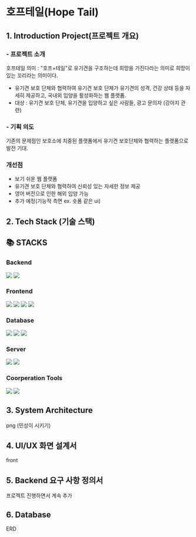 # 호프테일(Hope Tail)

## 1. Introduction Project(프로젝트 개요)
### - 프로젝트 소개
호프테일 의미 : "호프+테일"로 유기견을 구조하는데 희망을 가진다라는 의미로 희망이 있는 꼬리라는 의미이다.
  - 유기견 보호 단체와 협력하여 유기견 보호 단체가 유기견의 성격, 건강 상태 등을 자세히 제공하고, 국내외 입양을 활성화하는 웹 플랫폼.
  - 대상 : 유기견 보호 단체, 유기견을 입양하고 싶은 사람들, 광고 문의자 (강아지 관련)

### - 기획 의도 
기존의 문제점인 보호소에 치중된 플랫폼에서 유기견 보호단체와 협력하는 플랫폼으로 발전 기대.

### 개선점
- 보기 쉬운 웹 플랫폼
- 유기견 보호 단체와 협력하여 신뢰성 있는 자세한 정보 제공
- 영어 버전으로 인한 해외 입양 가능
- 추가 예정(기능적 측면 ex. 숏폼 같은 ui)

## 2. Tech Stack (기술 스택)

<div align=left><h2>📚 STACKS</h2></div>

<div>
<h3>Backend</h3>
<img src="https://img.shields.io/badge/spring-6DB33F?style=for-the-badge&logo=spring&logoColor=white">
<img src="https://img.shields.io/badge/java-007396?style=for-the-badge&logo=java&logoColor=white">

<h3>Frontend</h3>
<img src="https://img.shields.io/badge/react-61DAFB?style=for-the-badge&logo=react&logoColor=black"> 
<img src="https://img.shields.io/badge/vue.js-4FC08D?style=for-the-badge&logo=vue.js&logoColor=white">
<img src="https://img.shields.io/badge/html5-E34F26?style=for-the-badge&logo=html5&logoColor=white"> 
<img src="https://img.shields.io/badge/css-1572B6?style=for-the-badge&logo=css3&logoColor=white"> 
  
<h3>Database</h3>
<img src="https://img.shields.io/badge/mysql-4479A1?style=for-the-badge&logo=mysql&logoColor=white"> 
<img src="https://img.shields.io/badge/mariaDB-003545?style=for-the-badge&logo=mariaDB&logoColor=white">
<img src="https://img.shields.io/badge/oracle-F80000?style=for-the-badge&logo=oracle&logoColor=white">

<h3>Server</h3>
<img src="https://img.shields.io/badge/linux-FCC624?style=for-the-badge&logo=linux&logoColor=black"> 
<img src="https://img.shields.io/badge/amazonaws-232F3E?style=for-the-badge&logo=amazonaws&logoColor=white"> 

<h3>Coorperation Tools</h3>
<img src="https://img.shields.io/badge/github-181717?style=for-the-badge&logo=github&logoColor=white">
<img src="https://img.shields.io/badge/git-F05032?style=for-the-badge&logo=git&logoColor=white">


</div>



## 3. System Architecture
png (민성이 시키기)


## 4. UI/UX 화면 설계서
front

## 5. Backend 요구 사항 정의서
프로젝트 진행하면서 계속 추가

## 6. Database 
ERD

  
